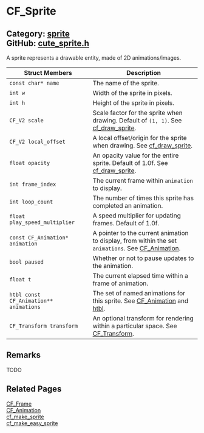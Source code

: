 [](../header.md ':include')

# CF_Sprite

Category: [sprite](/api_reference?id=sprite)  
GitHub: [cute_sprite.h](https://github.com/RandyGaul/cute_framework/blob/master/include/cute_sprite.h)  
---

A sprite represents a drawable entity, made of 2D animations/images.

Struct Members | Description
--- | ---
`const char* name` | The name of the sprite.
`int w` | Width of the sprite in pixels.
`int h` | Height of the sprite in pixels.
`CF_V2 scale` | Scale factor for the sprite when drawing. Default of `(1, 1)`. See [cf_draw_sprite](/draw/cf_draw_sprite.md).
`CF_V2 local_offset` | A local offset/origin for the sprite when drawing. See [cf_draw_sprite](/draw/cf_draw_sprite.md).
`float opacity` | An opacity value for the entire sprite. Default of 1.0f. See [cf_draw_sprite](/draw/cf_draw_sprite.md).
`int frame_index` | The current frame within `animation` to display.
`int loop_count` | The number of times this sprite has completed an animation.
`float play_speed_multiplier` | A speed multiplier for updating frames. Default of 1.0f.
`const CF_Animation* animation` | A pointer to the current animation to display, from within the set `animations`. See [CF_Animation](/sprite/cf_animation.md).
`bool paused` | Whether or not to pause updates to the animation.
`float t` | The current elapsed time within a frame of animation.
`htbl const CF_Animation** animations` | The set of named animations for this sprite. See [CF_Animation](/sprite/cf_animation.md) and [htbl](/hash/htbl.md).
`CF_Transform transform` | An optional transform for rendering within a particular space. See [CF_Transform](/math/cf_transform.md).

## Remarks

TODO

## Related Pages

[CF_Frame](/sprite/cf_frame.md)  
[CF_Animation](/sprite/cf_animation.md)  
[cf_make_sprite](/sprite/cf_make_sprite.md)  
[cf_make_easy_sprite](/sprite/cf_make_easy_sprite.md)  
